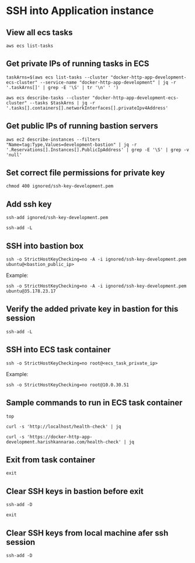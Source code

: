 # SSH into Application instance 

## View all ecs tasks

    aws ecs list-tasks

## Get private IPs of running tasks in ECS

    taskArns=$(aws ecs list-tasks --cluster "docker-http-app-development-ecs-cluster" --service-name "docker-http-app-development" | jq -r '.taskArns[]' | grep -E '\S' | tr '\n' ' ')

    aws ecs describe-tasks --cluster "docker-http-app-development-ecs-cluster" --tasks $taskArns | jq -r '.tasks[].containers[].networkInterfaces[].privateIpv4Address'

## Get public IPs of running bastion servers

    aws ec2 describe-instances --filters "Name=tag:Type,Values=development-bastion" | jq -r '.Reservations[].Instances[].PublicIpAddress' | grep -E '\S' | grep -v 'null'

## Set correct file permissions for private key

    chmod 400 ignored/ssh-key-development.pem

## Add ssh key

    ssh-add ignored/ssh-key-development.pem

    ssh-add -L

## SSH into bastion box

    ssh -o StrictHostKeyChecking=no -A -i ignored/ssh-key-development.pem ubuntu@<bastion_public_ip>

Example:

    ssh -o StrictHostKeyChecking=no -A -i ignored/ssh-key-development.pem ubuntu@35.178.23.17

## Verify the added private key in bastion for this session

    ssh-add -L

## SSH into ECS task container

    ssh -o StrictHostKeyChecking=no root@<ecs_task_private_ip>

Example:

    ssh -o StrictHostKeyChecking=no root@10.0.30.51

## Sample commands to run in ECS task container

    top

    curl -s 'http://localhost/health-check' | jq

    curl -s 'https://docker-http-app-development.harishkannarao.com/health-check' | jq

## Exit from task container

    exit

## Clear SSH keys in bastion before exit

    ssh-add -D 

    exit

## Clear SSH keys from local machine afer ssh session

    ssh-add -D